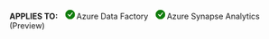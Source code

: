 <Token>**APPLIES TO:** ![yes](../media/applies-to/yes.png)Azure Data Factory ![yes](../media/applies-to/yes.png)Azure Synapse Analytics (Preview) </Token> 

